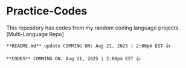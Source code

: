 # Practice-Codes
This repository has codes from my random coding language projects. [Multi-Language Repo]


`**README.md** update COMMING ON: Aug 21, 2025 | 2:00pm EST 👍`

`**CODES** COMMING ON: Aug 21, 2025 | 2:00pm EST 👍`
